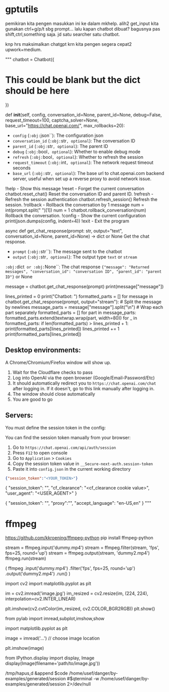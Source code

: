 # gptutils

pemikiran
kita pengen masukkan ini ke dalam mkhelp.
alih2 get_input
kita gunakan ctrl+g/p/t sbg prompt...
lalu kapan chatbot dibuat?
bagusnya pas shift,ctrl,something saja. jd satu searcher satu chatbot.

knp hrs maksimalkan chatgpt
krn kita pengen segera cepat2 upwork+medium.

"""
chatbot = Chatbot({
   # This could be blank but the dict should be here
})

def __init__(self, config, conversation_id=None, parent_id=None, debug=False, request_timeout=100,
                captcha_solver=None, base_url="https://chat.openai.com/", max_rollbacks=20):


- `config` (`:obj:`json``): The configuration json
- `conversation_id` (`:obj:`str`, optional`): The conversation ID
- `parent_id` (`:obj:`str`, optional`): The parent ID
- `debug` (`:obj:`bool`, optional`): Whether to enable debug mode
- `refresh` (`:obj:`bool`, optional`): Whether to refresh the session
- `request_timeout` (`:obj:`int`, optional`): The network request timeout seconds
- `base_url` (`:obj:`str`, optional`): The base url to chat.openai.com backend server,
useful when set up a reverse proxy to avoid network issue.

!help - Show this message
!reset - Forget the current conversation
    chatbot.reset_chat()
    Reset the conversation ID and parent ID.
!refresh - Refresh the session authentication
    chatbot.refresh_session()
    Refresh the session.
!rollback - Rollback the conversation by 1 message
    num = int(prompt.split(" ")[1])
    num = 1
    chatbot.rollback_conversation(num)
    Rollback the conversation.
!config - Show the current configuration
    print(json.dumps(config, indent=4))
!exit - Exit the program

async def get_chat_response(prompt: str,
                            output="text",
                            conversation_id=None,
                            parent_id=None) -> dict or None
Get the chat response.
- `prompt` (`:obj:`str``): The message sent to the chatbot
- `output` (`:obj:`str`, optional`): The output type `text` or `stream`

`:obj:`dict` or :obj:`None``: 
The chat response `{"message": "Returned messages", "conversation_id": "conversation ID", "parent_id": "parent ID"}` or None

message = chatbot.get_chat_response(prompt)
print(message["message"])

lines_printed = 0
print("Chatbot: ")
formatted_parts = []
for message in chatbot.get_chat_response(prompt, output="stream"):
    # Split the message by newlines
    message_parts = message["message"].split("\n")
    # Wrap each part separately
    formatted_parts = []
    for part in message_parts:
        formatted_parts.extend(textwrap.wrap(part, width=80))
        for _ in formatted_parts:
            if len(formatted_parts) > lines_printed + 1:
                print(formatted_parts[lines_printed])
                lines_printed += 1
print(formatted_parts[lines_printed])

## Desktop environments:
A Chrome/Chromium/Firefox window will show up.
1. Wait for the Cloudflare checks to pass
2. Log into OpenAI via the open browser (Google/Email-Password/Etc)
3. It should automatically redirect you to `https://chat.openai.com/chat` after logging in. If it doesn't, go to this link manually after logging in.
4. The window should close automatically
5. You are good to go

## Servers:
You must define the session token in the config:

You can find the session token manually from your browser:
1. Go to `https://chat.openai.com/api/auth/session`
2. Press `F12` to open console
3. Go to `Application` > `Cookies`
4. Copy the session token value in `__Secure-next-auth.session-token`
5. Paste it into `config.json` in the current working directory
```json
{"session_token":"<YOUR_TOKEN>"}
```

{
    "session_token": "<YOUR TOKEN>",
    "cf_clearance": "<cf_clearance cookie value>",
    "user_agent": "<USER_AGENT>"
}

{
  "session_token": "<token>",
  "proxy":"<proxy>",
  "accept_language": "en-US,en"
}
"""

# ffmpeg
https://github.com/kkroening/ffmpeg-python
pip install ffmpeg-python

stream = ffmpeg.input('dummy.mp4')
stream = ffmpeg.filter(stream, 'fps', fps=25, round='up')
stream = ffmpeg.output(stream, 'dummy2.mp4')
ffmpeg.run(stream)

(
  ffmpeg
  .input('dummy.mp4')
  .filter('fps', fps=25, round='up')
  .output('dummy2.mp4')
  .run()
)

import cv2
import matplotlib.pyplot as plt

im = cv2.imread('image.jpg')
im_resized = cv2.resize(im, (224, 224), interpolation=cv2.INTER_LINEAR)

plt.imshow(cv2.cvtColor(im_resized, cv2.COLOR_BGR2RGB))
plt.show()

from pylab import imread,subplot,imshow,show

import matplotlib.pyplot as plt

image = imread('...')  // choose image location

plt.imshow(image)

from IPython.display import display, Image
display(Image(filename='path/to/image.jpg'))

/tmp/hapus,d
  &append
  $code /home/usef/danger/by-examples/generated/session
  #$qterminal -w /home/usef/danger/by-examples/generated/session 2>/dev/null
